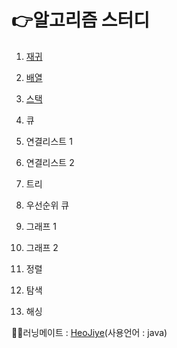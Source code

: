 # 👉알고리즘 스터디

1. [재귀](./recursion_c_file/재귀파일목록.md)

2. [배열](./array_c_file/배열목록.md)

3. [스택](./stack_file/스택목록.md)

4. 큐

5. 연결리스트 1

6. 연결리스트 2

7. 트리

8. 우선순위 큐

9. 그래프 1

10. 그래프 2

11. 정렬

12. 탐색

13. 해싱


🙍‍♀️러닝메이트 : [HeoJiye](https://github.com/HeoJiye/Java_study)(사용언어 : java)

